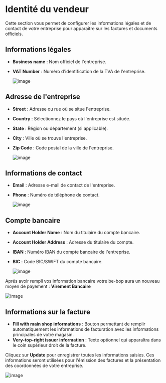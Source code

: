 # Identité du vendeur

Cette section vous permet de configurer les informations légales et de contact de votre entreprise pour apparaître sur les factures et documents officiels.

## Informations légales

- **Business name** : Nom officiel de l'entreprise.
- **VAT Number** : Numéro d'identification de la TVA de l'entreprise.

  ![image](https://github.com/user-attachments/assets/79a212e0-1cd3-4685-a4d0-317a87be08d1)

## Adresse de l'entreprise

- **Street** : Adresse ou rue où se situe l'entreprise.
- **Country** : Sélectionnez le pays où l'entreprise est située.
- **State** : Région ou département (si applicable).
- **City** : Ville où se trouve l'entreprise.
- **Zip Code** : Code postal de la ville de l'entreprise.

  ![image](https://github.com/user-attachments/assets/7c34cc61-8ce9-4316-8ca0-cbc4913fc24f)

## Informations de contact

- **Email** : Adresse e-mail de contact de l'entreprise.
- **Phone** : Numéro de téléphone de contact.

  ![image](https://github.com/user-attachments/assets/7e4c7d60-e8b8-4dbb-a63c-85ef3fd6f0d5)

## Compte bancaire

- **Account Holder Name** : Nom du titulaire du compte bancaire.
- **Account Holder Address** : Adresse du titulaire du compte.
- **IBAN** : Numéro IBAN du compte bancaire de l'entreprise.
- **BIC** : Code BIC/SWIFT du compte bancaire.

  ![image](https://github.com/user-attachments/assets/5b7ba17b-6607-4f6f-9998-8f49bc8948fd)

Aprés avoir rempli vos information bancaire votre be-bop aura un nouveau moyen de payement : **Virement Bancaire**

![image](https://github.com/user-attachments/assets/f0baa919-86aa-432b-a10f-b26b83028e0d)

## Informations sur la facture

- **Fill with main shop informations** : Bouton permettant de remplir automatiquement les informations de facturation avec les informations principales de votre magasin.
- **Very-top-right issuer information** : Texte optionnel qui apparaîtra dans le coin supérieur droit de la facture.

Cliquez sur **Update** pour enregistrer toutes les informations saisies. Ces informations seront utilisées pour l'émission des factures et la présentation des coordonnées de votre entreprise.

![image](https://github.com/user-attachments/assets/d222402e-f2be-41d2-95a2-c6f16a6c14e0)
